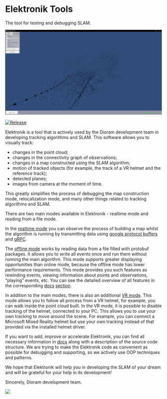 # Elektronik Tools
The tool for testing and debugging SLAM.

![](docs/Screenshot.png)

[![Release](https://github.com/dioram/Elektronik-Tools-2.0/actions/workflows/release.yml/badge.svg?branch=master)](https://github.com/dioram/Elektronik-Tools-2.0/actions/workflows/release.yml)

Elektronik is a tool that is actively used by the Dioram development team in developing tracking algorithms and SLAM.
This software allows you to visually track:
- changes in the point cloud; 
- changes in the connectivity graph of observations;
- changes in a map constructed using the SLAM algorithm;
- motion of tracked objects (for example, the track of a VR helmet and the reference track);
- detected planes;
- images from camera at the moment of time.

This greatly simplifies the process of debugging the map construction mode, relocalization mode, 
and many other things related to tracking algorithms and SLAM.

There are two main modes available in Elektronik - realtime mode and reading from a file mode.

In the [realtime mode](docs/Usage-EN.md#Online) you can observe the process of building a map whilst the algorithm is running by transmitting data 
using [google protocol buffers](https://developers.google.com/protocol-buffers/?hl=en)
and [gRPC](https://grpc.io/).

The [offline mode](docs/Usage-EN.md#Offline) works by reading data from a file filled with protobuf packages.
It allows you to write all events once and run them without running the main algorithm. 
This mode supports greater displaying opportunities than online mode, because the offline mode has lower performance requirements. 
This mode provides you such features as rewinding events, viewing information about points and observations, “playing” events, etc. 
You can see the detailed overview of all features in the corresponding [docs](docs/Home-EN.md) [section](docs/Usage-EN.md#Offline).

In addition to the main modes, there is also an additional [VR mode](docs/Usage-EN.md#vr-mode). 
This mode allows you to follow all process from a VR helmet, for example, you can walk inside the point cloud built. 
In the VR mode, it is possible to disable tracking of the helmet, connected to your PC. 
This allows you to use your own tracking to move around the scene. 
For example, you can connect a Microsoft Mixed Reality helmet but use your own tracking instead of that provided 
via the installed helmet driver.

If you want to add, improve or accelerate Elektronik, you can find all necessary information 
in [docs](docs/Home-EN.md) along with a description of the source code structure. 
We are trying to make the Elektronik code as convenient 
as possible for debugging and supporting, so we actively use OOP techniques and patterns.

We hope that Elektronik will help you in developing the SLAM of your dream and will be grateful for your help in its development!

Sincerely, Dioram development team.

![](docs/Logo.svg)
